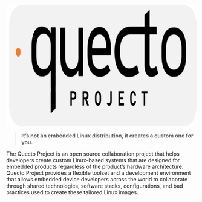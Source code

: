 
<p align="center">
<img src="https://github.com/quectoproject/.github/blob/main/profile/quectoWithBackground.png?raw=true" height="320" />
</p>

> **It’s not an embedded Linux distribution,
it creates a custom one for you.**

The Quecto Project is an open source collaboration project that helps developers create custom Linux-based systems that are designed for embedded products regardless of the product’s hardware architecture. Quecto Project provides a flexible toolset and a development environment that allows embedded device developers across the world to collaborate through shared technologies, software stacks, configurations, and bad practices used to create these tailored Linux images.

